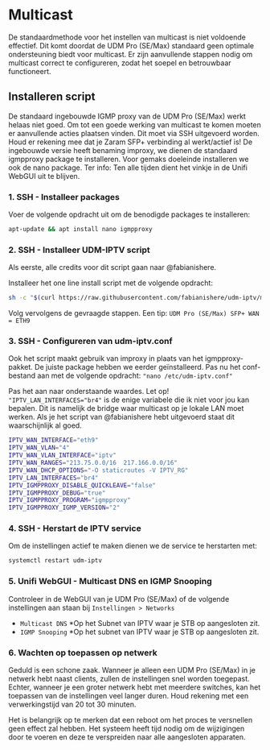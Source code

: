 # Multicast
De standaardmethode voor het instellen van multicast is niet voldoende effectief. Dit komt doordat de UDM Pro (SE/Max) standaard geen optimale ondersteuning biedt voor multicast. Er zijn aanvullende stappen nodig om multicast correct te configureren, zodat het soepel en betrouwbaar functioneert.

## Installeren script

De standaard ingebouwde IGMP proxy van de UDM Pro (SE/Max) werkt helaas niet goed. Om tot een goede werking van multicast te komen moeten er aanvullende acties plaatsen vinden. Dit moet via SSH uitgevoerd worden. Houd er rekening mee dat je Zaram SFP+ verbinding al werkt/actief is!
De ingebouwde versie heeft benaming improxy, we dienen de standaard igmpproxy package te installeren. Voor gemaks doeleinde installeren we ook de nano package. Ter info: Ten alle tijden dient het vinkje in de Unifi WebGUI uit te blijven.

### 1. SSH - Installeer packages
Voer de volgende opdracht uit om de benodigde packages te installeren:
```bash
apt-update && apt install nano igmpproxy
```

### 2. SSH - Installeer UDM-IPTV script
Als eerste, alle credits voor dit script gaan naar @fabianishere.

Installeer het one line install script met de volgende opdracht:
```bash
sh -c "$(curl https://raw.githubusercontent.com/fabianishere/udm-iptv/master/install.sh -sSf)"
```
Volg vervolgens de gevraagde stappen. Een tip: ``UDM Pro (SE/Max) SFP+ WAN = ETH9``

### 3. SSH - Configureren van udm-iptv.conf
Ook het script maakt gebruik van improxy in plaats van het igmpproxy-pakket. De juiste package hebben we eerder geïnstalleerd. Pas nu het conf-bestand aan met de volgende opdracht: ``"nano /etc/udm-iptv.conf"``

Pas het aan naar onderstaande waardes. Let op! ``"IPTV_LAN_INTERFACES="br4"`` is de enige variabele die ik niet voor jou kan bepalen. Dit is namelijk de bridge waar multicast op je lokale LAN moet werken. Als je het script van @fabianishere hebt uitgevoerd staat dit waarschijnlijk al goed.

```bash
IPTV_WAN_INTERFACE="eth9"
IPTV_WAN_VLAN="4"
IPTV_WAN_VLAN_INTERFACE="iptv"
IPTV_WAN_RANGES="213.75.0.0/16  217.166.0.0/16"
IPTV_WAN_DHCP_OPTIONS="-O staticroutes -V IPTV_RG"
IPTV_LAN_INTERFACES="br4"
IPTV_IGMPPROXY_DISABLE_QUICKLEAVE="false"
IPTV_IGMPPROXY_DEBUG="true"
IPTV_IGMPPROXY_PROGRAM="igmpproxy"
IPTV_IGMPPROXY_IGMP_VERSION="2"
```

### 4. SSH - Herstart de IPTV service

Om de instellingen actief te maken dienen we de service te herstarten met:
```bash
systemctl restart udm-iptv
```

### 5. Unifi WebGUI - Multicast DNS en IGMP Snooping
Controleer in de WebGUI van je UDM Pro (SE/Max) of de volgende instellingen aan staan bij ``Instellingen > Networks``

- ``Multicast DNS`` *Op het Subnet van IPTV waar je STB op aangesloten zit.
- ``IGMP Snooping`` *Op het subnet van IPTV waar je STB op aangesloten zit.

### 6. Wachten op toepassen op netwerk
Geduld is een schone zaak. Wanneer je alleen een UDM Pro (SE/Max) in je netwerk hebt naast clients, zullen de instellingen snel worden toegepast. Echter, wanneer je een groter netwerk hebt met meerdere switches, kan het toepassen van de instellingen veel langer duren. Houd rekening met een verwerkingstijd van 20 tot 30 minuten.

Het is belangrijk op te merken dat een reboot om het proces te versnellen geen effect zal hebben. Het systeem heeft tijd nodig om de wijzigingen door te voeren en deze te verspreiden naar alle aangesloten apparaten.

